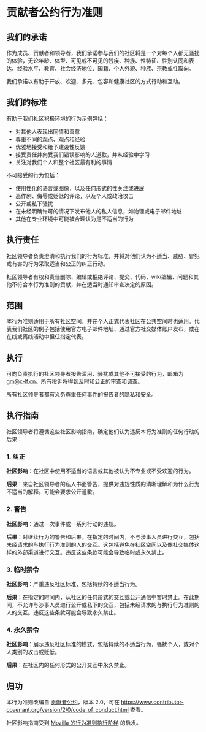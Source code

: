 # 贡献者公约行为准则

## 我们的承诺

作为成员、贡献者和领导者，我们承诺参与我们的社区将是一个对每个人都无骚扰的体验，无论年龄、体型、可见或不可见的残疾、种族、性特征、性别认同和表达、经验水平、教育、社会经济地位、国籍、个人外貌、种族、宗教或性取向。

我们承诺以有助于开放、欢迎、多元、包容和健康社区的方式行动和互动。

## 我们的标准

有助于我们社区积极环境的行为示例包括：

* 对其他人表现出同情和善意
* 尊重不同的观点、观点和经验
* 优雅地接受和给予建设性反馈
* 接受责任并向受我们错误影响的人道歉，并从经验中学习
* 关注对我们个人和整个社区最有利的事情

不可接受的行为包括：

* 使用性化的语言或图像，以及任何形式的性关注或进展
* 恶作剧、侮辱或贬低的评论，以及个人或政治攻击
* 公开或私下骚扰
* 在未经明确许可的情况下发布他人的私人信息，如物理或电子邮件地址
* 其他在专业环境中可能被合理认为是不适当的行为

## 执行责任

社区领导者负责澄清和执行我们的行为标准，并将对他们认为不适当、威胁、冒犯或有害的行为采取适当和公正的纠正行动。

社区领导者有权和责任删除、编辑或拒绝评论、提交、代码、wiki编辑、问题和其他不符合本行为准则的贡献，并在适当时通知审查决定的原因。

## 范围

本行为准则适用于所有社区空间，并在个人正式代表社区在公共空间时也适用。代表我们社区的例子包括使用官方电子邮件地址、通过官方社交媒体账户发布，或在在线或离线活动中担任指定代表。

## 执行

可向负责执行的社区领导者报告滥用、骚扰或其他不可接受的行为，邮箱为 gm@x-lf.cn。所有投诉将得到及时和公正的审查和调查。

所有社区领导者都有义务尊重任何事件的报告者的隐私和安全。

## 执行指南

社区领导者将遵循这些社区影响指南，确定他们认为违反本行为准则的任何行动的后果：

### 1. 纠正

**社区影响**：在社区中使用不适当的语言或其他被认为不专业或不受欢迎的行为。

**后果**：来自社区领导者的私人书面警告，提供对违规性质的清晰理解和为什么行为不适当的解释。可能会要求公开道歉。

### 2. 警告

**社区影响**：通过一次事件或一系列行动的违规。

**后果**：对继续行为的警告和后果。在指定的时间内，不与涉事人员进行交互，包括未经请求的与执行行为准则的人的交互。这包括避免在社区空间以及像社交媒体这样的外部渠道进行交互。违反这些条款可能会导致临时或永久禁止。

### 3. 临时禁令

**社区影响**：严重违反社区标准，包括持续的不适当行为。

**后果**：在指定的时间内，从社区的任何形式的交互或公开通信中暂时禁止。在此期间，不允许与涉事人员进行公开或私下的交互，包括未经请求的与执行行为准则的人的交互。违反这些条款可能会导致永久禁止。

### 4. 永久禁令

**社区影响**：展示违反社区标准的模式，包括持续的不适当行为，骚扰个人，或对个人类别的攻击或贬低。

**后果**：在社区内的任何形式的公开交互中永久禁止。

## 归功

本行为准则改编自 [贡献者公约][主页]，版本 2.0，可在 https://www.contributor-covenant.org/version/2/0/code_of_conduct.html 查看。

社区影响指南受到 [Mozilla 的行为准则执行阶梯](https://github.com/mozilla/diversity) 的启发。

[主页]: https://www.contributor-covenant.org